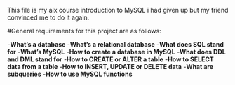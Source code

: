 This file is my alx course introduction to MySQL
i had given up but my friend convinced me to do it again.

#General requirements for this project are as follows:

-**What’s a database**
-**What’s a relational database**
-**What does SQL stand for**
-**What’s MySQL**
-**How to create a database in MySQL**
-**What does DDL and DML stand for**
-**How to CREATE or ALTER a table**
-**How to SELECT data from a table**
-**How to INSERT, UPDATE or DELETE data**
-**What are subqueries**
-**How to use MySQL functions**
